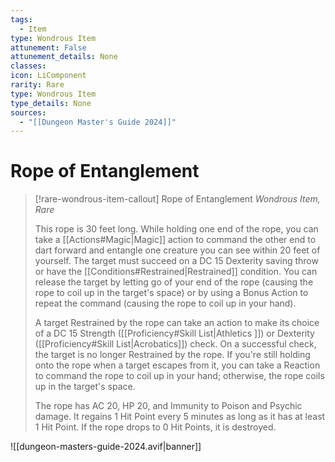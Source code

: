 ```yaml
---
tags:
  - Item
type: Wondrous Item
attunement: False
attunement_details: None
classes:
icon: LiComponent
rarity: Rare
type: Wondrous Item
type_details: None
sources: 
  - "[[Dungeon Master's Guide 2024]]"
---
```

# Rope of Entanglement
>[!rare-wondrous-item-callout] Rope of Entanglement
>_Wondrous Item, Rare_
>
>This rope is 30 feet long. While holding one end of the rope, you can take a [[Actions#Magic\|Magic]] action to command the other end to dart forward and entangle one creature you can see within 20 feet of yourself. The target must succeed on a DC 15 Dexterity saving throw or have the [[Conditions#Restrained\|Restrained]] condition. You can release the target by letting go of your end of the rope (causing the rope to coil up in the target's space) or by using a Bonus Action to repeat the command (causing the rope to coil up in your hand).
>
>A target Restrained by the rope can take an action to make its choice of a DC 15 Strength ([[Proficiency#Skill List\|Athletics ]]) or Dexterity ([[Proficiency#Skill List\|Acrobatics]]) check. On a successful check, the target is no longer Restrained by the rope. If you're still holding onto the rope when a target escapes from it, you can take a Reaction to command the rope to coil up in your hand; otherwise, the rope coils up in the target's space.
>
>The rope has AC 20, HP 20, and Immunity to Poison and Psychic damage. It regains 1 Hit Point every 5 minutes as long as it has at least 1 Hit Point. If the rope drops to 0 Hit Points, it is destroyed.
>


![[dungeon-masters-guide-2024.avif|banner]]